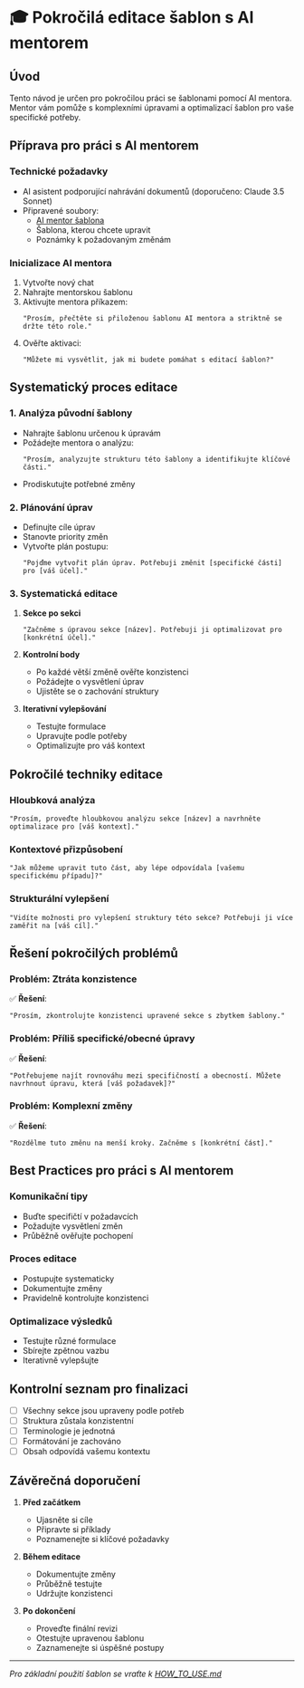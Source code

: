 # 🎓 Pokročilá editace šablon s AI mentorem

## Úvod
Tento návod je určen pro pokročilou práci se šablonami pomocí AI mentora. Mentor vám pomůže s komplexními úpravami a optimalizací šablon pro vaše specifické potřeby.

## Příprava pro práci s AI mentorem

### Technické požadavky
- AI asistent podporující nahrávání dokumentů (doporučeno: Claude 3.5 Sonnet)
- Připravené soubory:
  - [AI mentor šablona](./example/example-teaching-template-complete.md)
  - Šablona, kterou chcete upravit
  - Poznámky k požadovaným změnám

### Inicializace AI mentora
1. Vytvořte nový chat
2. Nahrajte mentorskou šablonu
3. Aktivujte mentora příkazem:
   ```
   "Prosím, přečtěte si přiloženou šablonu AI mentora a striktně se držte této role."
   ```
4. Ověřte aktivaci:
   ```
   "Můžete mi vysvětlit, jak mi budete pomáhat s editací šablon?"
   ```

## Systematický proces editace

### 1. Analýza původní šablony
- Nahrajte šablonu určenou k úpravám
- Požádejte mentora o analýzu:
  ```
  "Prosím, analyzujte strukturu této šablony a identifikujte klíčové části."
  ```
- Prodiskutujte potřebné změny

### 2. Plánování úprav
- Definujte cíle úprav
- Stanovte priority změn
- Vytvořte plán postupu:
  ```
  "Pojďme vytvořit plán úprav. Potřebuji změnit [specifické části] pro [váš účel]."
  ```

### 3. Systematická editace
1. **Sekce po sekci**
   ```
   "Začněme s úpravou sekce [název]. Potřebuji ji optimalizovat pro [konkrétní účel]."
   ```

2. **Kontrolní body**
   - Po každé větší změně ověřte konzistenci
   - Požádejte o vysvětlení úprav
   - Ujistěte se o zachování struktury

3. **Iterativní vylepšování**
   - Testujte formulace
   - Upravujte podle potřeby
   - Optimalizujte pro váš kontext

## Pokročilé techniky editace

### Hloubková analýza
```
"Prosím, proveďte hloubkovou analýzu sekce [název] a navrhněte optimalizace pro [váš kontext]."
```

### Kontextové přizpůsobení
```
"Jak můžeme upravit tuto část, aby lépe odpovídala [vašemu specifickému případu]?"
```

### Strukturální vylepšení
```
"Vidíte možnosti pro vylepšení struktury této sekce? Potřebuji ji více zaměřit na [váš cíl]."
```

## Řešení pokročilých problémů

### Problém: Ztráta konzistence
✅ **Řešení**:
```
"Prosím, zkontrolujte konzistenci upravené sekce s zbytkem šablony."
```

### Problém: Příliš specifické/obecné úpravy
✅ **Řešení**:
```
"Potřebujeme najít rovnováhu mezi specifičností a obecností. Můžete navrhnout úpravu, která [váš požadavek]?"
```

### Problém: Komplexní změny
✅ **Řešení**:
```
"Rozdělme tuto změnu na menší kroky. Začněme s [konkrétní část]."
```

## Best Practices pro práci s AI mentorem

### Komunikační tipy
- Buďte specifičtí v požadavcích
- Požadujte vysvětlení změn
- Průběžně ověřujte pochopení

### Proces editace
- Postupujte systematicky
- Dokumentujte změny
- Pravidelně kontrolujte konzistenci

### Optimalizace výsledků
- Testujte různé formulace
- Sbírejte zpětnou vazbu
- Iterativně vylepšujte

## Kontrolní seznam pro finalizaci

- [ ] Všechny sekce jsou upraveny podle potřeb
- [ ] Struktura zůstala konzistentní
- [ ] Terminologie je jednotná
- [ ] Formátování je zachováno
- [ ] Obsah odpovídá vašemu kontextu

## Závěrečná doporučení

1. **Před začátkem**
   - Ujasněte si cíle
   - Připravte si příklady
   - Poznamenejte si klíčové požadavky

2. **Během editace**
   - Dokumentujte změny
   - Průběžně testujte
   - Udržujte konzistenci

3. **Po dokončení**
   - Proveďte finální revizi
   - Otestujte upravenou šablonu
   - Zaznamenejte si úspěšné postupy

---

*Pro základní použití šablon se vraťte k [HOW_TO_USE.md](./HOW_TO_USE.md)*
